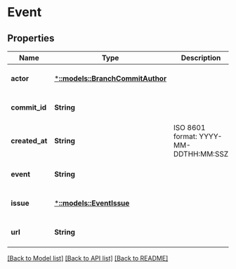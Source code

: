 # Event

## Properties
Name | Type | Description | Notes
------------ | ------------- | ------------- | -------------
**actor** | [***::models::BranchCommitAuthor**](branch_commit_author.md) |  | [optional] [default to null]
**commit_id** | **String** |  | [optional] [default to null]
**created_at** | **String** | ISO 8601 format: YYYY-MM-DDTHH:MM:SSZ | [optional] [default to null]
**event** | **String** |  | [optional] [default to null]
**issue** | [***::models::EventIssue**](event_issue.md) |  | [optional] [default to null]
**url** | **String** |  | [optional] [default to null]

[[Back to Model list]](../README.md#documentation-for-models) [[Back to API list]](../README.md#documentation-for-api-endpoints) [[Back to README]](../README.md)


